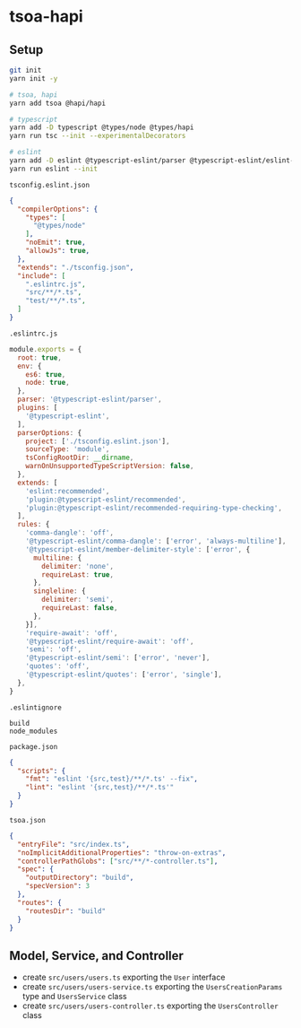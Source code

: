 # tsoa-hapi

## Setup

```bash
git init
yarn init -y

# tsoa, hapi
yarn add tsoa @hapi/hapi

# typescript
yarn add -D typescript @types/node @types/hapi
yarn run tsc --init --experimentalDecorators

# eslint
yarn add -D eslint @typescript-eslint/parser @typescript-eslint/eslint-plugin
yarn run eslint --init
```

`tsconfig.eslint.json`

```json
{
  "compilerOptions": {
    "types": [
      "@types/node"
    ],
    "noEmit": true,
    "allowJs": true,
  },
  "extends": "./tsconfig.json",
  "include": [
    ".eslintrc.js",
    "src/**/*.ts",
    "test/**/*.ts",
  ]
}
```

`.eslintrc.js`

```javascript
module.exports = {
  root: true,
  env: {
    es6: true,
    node: true,
  },
  parser: '@typescript-eslint/parser',
  plugins: [
    '@typescript-eslint',
  ],
  parserOptions: {
    project: ['./tsconfig.eslint.json'],
    sourceType: 'module',
    tsConfigRootDir: __dirname,
    warnOnUnsupportedTypeScriptVersion: false,
  },
  extends: [
    'eslint:recommended',
    'plugin:@typescript-eslint/recommended',
    'plugin:@typescript-eslint/recommended-requiring-type-checking',
  ],
  rules: {
    'comma-dangle': 'off',
    '@typescript-eslint/comma-dangle': ['error', 'always-multiline'],
    '@typescript-eslint/member-delimiter-style': ['error', {
      multiline: {
        delimiter: 'none',
        requireLast: true,
      },
      singleline: {
        delimiter: 'semi',
        requireLast: false,
      },
    }],
    'require-await': 'off',
    '@typescript-eslint/require-await': 'off',
    'semi': 'off',
    '@typescript-eslint/semi': ['error', 'never'],
    'quotes': 'off',
    '@typescript-eslint/quotes': ['error', 'single'],
  },
}
```

`.eslintignore`

```
build
node_modules
```

`package.json`

```json
{
  "scripts": {
    "fmt": "eslint '{src,test}/**/*.ts' --fix",
    "lint": "eslint '{src,test}/**/*.ts'"
  }
}
```

`tsoa.json`

```json
{
  "entryFile": "src/index.ts",
  "noImplicitAdditionalProperties": "throw-on-extras",
  "controllerPathGlobs": ["src/**/*-controller.ts"],
  "spec": {
    "outputDirectory": "build",
    "specVersion": 3
  },
  "routes": {
    "routesDir": "build"
  }
}
```

## Model, Service, and Controller

* create `src/users/users.ts` exporting the `User` interface
* create `src/users/users-service.ts` exporting the `UsersCreationParams` type and `UsersService` class
* create `src/users/users-controller.ts` exporting the `UsersController` class
